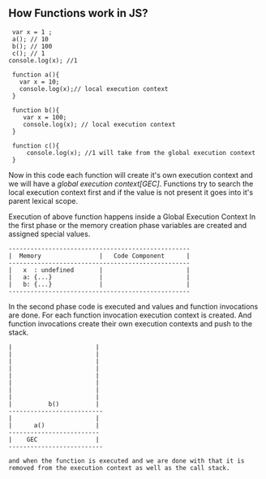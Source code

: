 ## How Functions work in JS? 

```JS
 var x = 1 ; 
 a(); // 10
 b(); // 100
 c(); // 1
console.log(x); //1

 function a(){
   var x = 10;
   console.log(x);// local execution context
 }

 function b(){
    var x = 100; 
    console.log(x); // local execution context
 }

 function c(){
     console.log(x); //1 will take from the global execution context
 }
```

Now in this code each function will create it's own execution context and we will have a _global execution context[GEC]_. Functions try to search the local execution context first and if the value is not present it goes into it's parent lexical scope. 

Execution of above function happens inside a Global Execution Context 
In the first phase or the memory creation phase variables are created and assigned special values. 
```
--------------------------------------------------
|  Memory                |   Code Component      |
--------------------------------------------------
|   x  : undefined       |                       |
|   a: {...}             |                       |
|   b: {...}             |                       |
--------------------------------------------------

```

In the second phase code is executed and values and function invocations are done. For each function invocation execution
context is created. And function invocations create their own execution contexts and push to the stack. 

```
|                       |
|                       |
|                       |
|                       |
|                       |
|                       |
|                       |
|                       |
|          b()          |
--------------------------
|                       |
|      a()              |
-------------------------
|    GEC                |
--------------------------

and when the function is executed and we are done with that it is removed from the execution context as well as the call stack. 